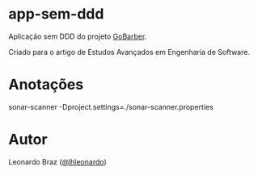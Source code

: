 # app-sem-ddd

Aplicação sem DDD do projeto [GoBarber](https://github.com/lhleonardo/gobarber-api).

Criado para o artigo de Estudos Avançados em Engenharia de Software.

# Anotações

sonar-scanner -Dproject.settings=./sonar-scanner.properties

# Autor

Leonardo Braz ([@lhleonardo](https://github.com/lhleonardo))
